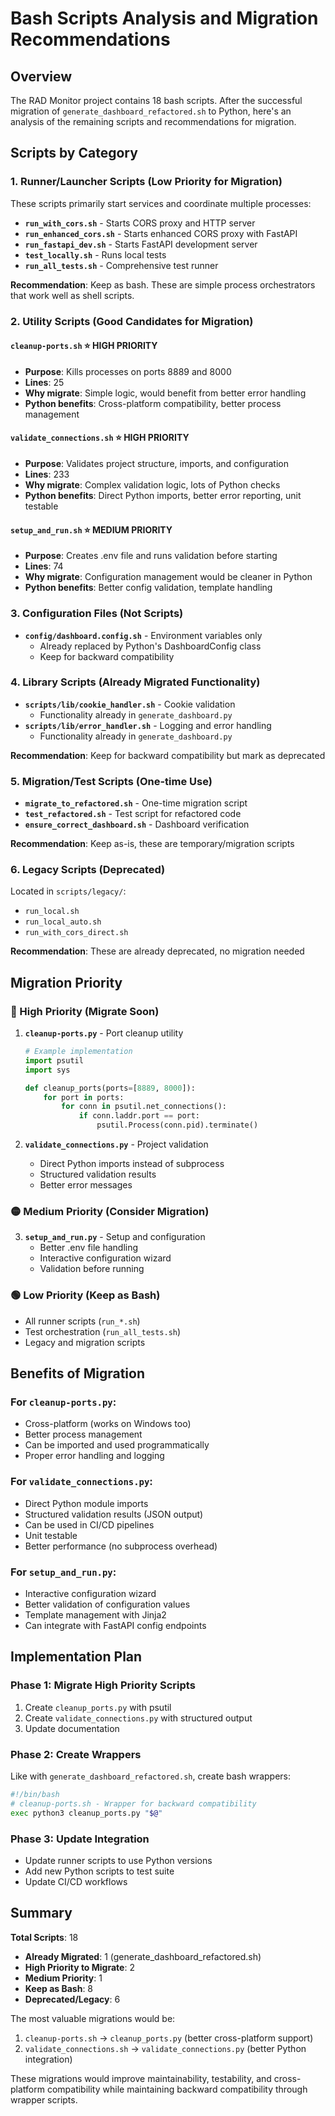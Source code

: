# Bash Scripts Analysis and Migration Recommendations

## Overview

The RAD Monitor project contains 18 bash scripts. After the successful migration of `generate_dashboard_refactored.sh` to Python, here's an analysis of the remaining scripts and recommendations for migration.

## Scripts by Category

### 1. **Runner/Launcher Scripts** (Low Priority for Migration)

These scripts primarily start services and coordinate multiple processes:

- **`run_with_cors.sh`** - Starts CORS proxy and HTTP server
- **`run_enhanced_cors.sh`** - Starts enhanced CORS proxy with FastAPI
- **`run_fastapi_dev.sh`** - Starts FastAPI development server
- **`test_locally.sh`** - Runs local tests
- **`run_all_tests.sh`** - Comprehensive test runner

**Recommendation**: Keep as bash. These are simple process orchestrators that work well as shell scripts.

### 2. **Utility Scripts** (Good Candidates for Migration)

#### **`cleanup-ports.sh`** ⭐ HIGH PRIORITY
- **Purpose**: Kills processes on ports 8889 and 8000
- **Lines**: 25
- **Why migrate**: Simple logic, would benefit from better error handling
- **Python benefits**: Cross-platform compatibility, better process management

#### **`validate_connections.sh`** ⭐ HIGH PRIORITY
- **Purpose**: Validates project structure, imports, and configuration
- **Lines**: 233
- **Why migrate**: Complex validation logic, lots of Python checks
- **Python benefits**: Direct Python imports, better error reporting, unit testable

#### **`setup_and_run.sh`** ⭐ MEDIUM PRIORITY
- **Purpose**: Creates .env file and runs validation before starting
- **Lines**: 74
- **Why migrate**: Configuration management would be cleaner in Python
- **Python benefits**: Better config validation, template handling

### 3. **Configuration Files** (Not Scripts)

- **`config/dashboard.config.sh`** - Environment variables only
  - Already replaced by Python's DashboardConfig class
  - Keep for backward compatibility

### 4. **Library Scripts** (Already Migrated Functionality)

- **`scripts/lib/cookie_handler.sh`** - Cookie validation
  - Functionality already in `generate_dashboard.py`
- **`scripts/lib/error_handler.sh`** - Logging and error handling
  - Functionality already in `generate_dashboard.py`

**Recommendation**: Keep for backward compatibility but mark as deprecated

### 5. **Migration/Test Scripts** (One-time Use)

- **`migrate_to_refactored.sh`** - One-time migration script
- **`test_refactored.sh`** - Test script for refactored code
- **`ensure_correct_dashboard.sh`** - Dashboard verification

**Recommendation**: Keep as-is, these are temporary/migration scripts

### 6. **Legacy Scripts** (Deprecated)

Located in `scripts/legacy/`:
- `run_local.sh`
- `run_local_auto.sh`
- `run_with_cors_direct.sh`

**Recommendation**: These are already deprecated, no migration needed

## Migration Priority

### 🔴 High Priority (Migrate Soon)

1. **`cleanup-ports.py`** - Port cleanup utility
   ```python
   # Example implementation
   import psutil
   import sys

   def cleanup_ports(ports=[8889, 8000]):
       for port in ports:
           for conn in psutil.net_connections():
               if conn.laddr.port == port:
                   psutil.Process(conn.pid).terminate()
   ```

2. **`validate_connections.py`** - Project validation
   - Direct Python imports instead of subprocess
   - Structured validation results
   - Better error messages

### 🟡 Medium Priority (Consider Migration)

3. **`setup_and_run.py`** - Setup and configuration
   - Better .env file handling
   - Interactive configuration wizard
   - Validation before running

### 🟢 Low Priority (Keep as Bash)

- All runner scripts (`run_*.sh`)
- Test orchestration (`run_all_tests.sh`)
- Legacy and migration scripts

## Benefits of Migration

### For `cleanup-ports.py`:
- Cross-platform (works on Windows too)
- Better process management
- Can be imported and used programmatically
- Proper error handling and logging

### For `validate_connections.py`:
- Direct Python module imports
- Structured validation results (JSON output)
- Can be used in CI/CD pipelines
- Unit testable
- Better performance (no subprocess overhead)

### For `setup_and_run.py`:
- Interactive configuration wizard
- Better validation of configuration values
- Template management with Jinja2
- Can integrate with FastAPI config endpoints

## Implementation Plan

### Phase 1: Migrate High Priority Scripts
1. Create `cleanup_ports.py` with psutil
2. Create `validate_connections.py` with structured output
3. Update documentation

### Phase 2: Create Wrappers
Like with `generate_dashboard_refactored.sh`, create bash wrappers:
```bash
#!/bin/bash
# cleanup-ports.sh - Wrapper for backward compatibility
exec python3 cleanup_ports.py "$@"
```

### Phase 3: Update Integration
- Update runner scripts to use Python versions
- Add new Python scripts to test suite
- Update CI/CD workflows

## Summary

**Total Scripts**: 18
- **Already Migrated**: 1 (generate_dashboard_refactored.sh)
- **High Priority to Migrate**: 2
- **Medium Priority**: 1
- **Keep as Bash**: 8
- **Deprecated/Legacy**: 6

The most valuable migrations would be:
1. `cleanup-ports.sh` → `cleanup_ports.py` (better cross-platform support)
2. `validate_connections.sh` → `validate_connections.py` (better Python integration)

These migrations would improve maintainability, testability, and cross-platform compatibility while maintaining backward compatibility through wrapper scripts.
